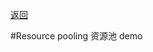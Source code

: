 <p>
<a href="#" onclick="refreshSpringContent('aop')">返回</a>&emsp;&emsp;&emsp;
</p>

#Resource pooling 资源池  demo    



